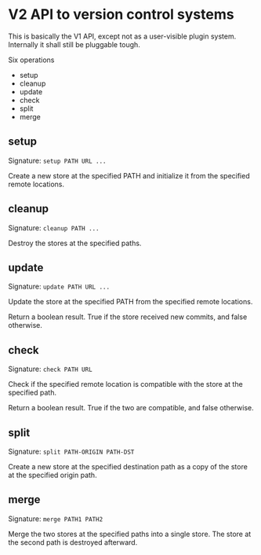 # V2 API to version control systems

This is basically the V1 API, except not as a user-visible plugin
system. Internally it shall still be pluggable tough.

Six operations

   - setup
   - cleanup
   - update
   - check
   - split
   - merge

## setup

Signature: `setup PATH URL ...`

Create a new store at the specified PATH and initialize it from the
specified remote locations.

## cleanup

Signature: `cleanup PATH ...`

Destroy the stores at the specified paths.

## update

Signature: `update PATH URL ...`

Update the store at the specified PATH from the specified remote
locations.

Return a boolean result. True if the store received new commits, and
false otherwise.

## check

Signature: `check PATH URL`

Check if the specified remote location is compatible with the store at
the specified path.

Return a boolean result. True if the two are compatible, and false
otherwise.

## split

Signature: `split PATH-ORIGIN PATH-DST`

Create a new store at the specified destination path as a copy of the
store at the specified origin path.

## merge

Signature: `merge PATH1 PATH2`

Merge the two stores at the specified paths into a single store. The
store at the second path is destroyed afterward.
